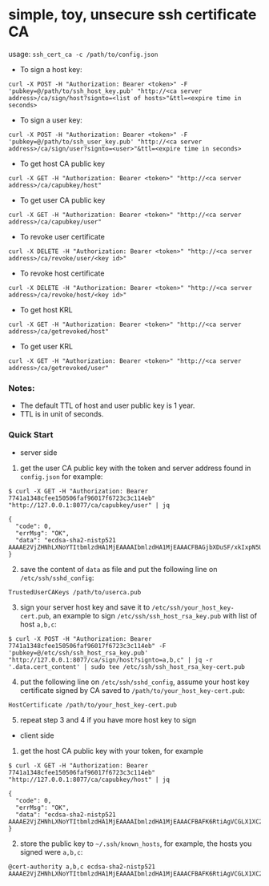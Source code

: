 # simple, toy, unsecure ssh certificate CA


usage: `ssh_cert_ca -c /path/to/config.json`

- To sign a host key: 
```
curl -X POST -H "Authorization: Bearer <token>" -F 'pubkey=@/path/to/ssh_host_key.pub' "http://<ca server address>/ca/sign/host?signto=<list of hosts>"&ttl=<expire time in seconds>
```

- To sign a user key: 
```
curl -X POST -H "Authorization: Bearer <token>" -F 'pubkey=@/path/to/ssh_user_key.pub' "http://<ca server address>/ca/sign/user?signto=<user>"&ttl=<expire time in seconds>
```

- To get host CA public key
```
curl -X GET -H "Authorization: Bearer <token>" "http://<ca server address>/ca/capubkey/host" 
``` 

- To get user CA public key
```
curl -X GET -H "Authorization: Bearer <token>" "http://<ca server address>/ca/capubkey/user" 
``` 

- To revoke user certificate
```
curl -X DELETE -H "Authorization: Bearer <token>" "http://<ca server address>/ca/revoke/user/<key id>"
```

- To revoke host certificate
```
curl -X DELETE -H "Authorization: Bearer <token>" "http://<ca server address>/ca/revoke/host/<key id>"
```

- To get host KRL
```
curl -X GET -H "Authorization: Bearer <token>" "http://<ca server address>/ca/getrevoked/host"
```

- To get user KRL
```
curl -X GET -H "Authorization: Bearer <token>" "http://<ca server address>/ca/getrevoked/user"
```


### Notes:
- The default TTL of host and user public key is 1 year.
- TTL is in unit of seconds.

### Quick Start

- server side
1. get the user CA public key with the token and server address found in `config.json`
for example:
```
$ curl -X GET -H "Authorization: Bearer 7741a1348cfee150506faf96017f6723c3c114eb" "http://127.0.0.1:8077/ca/capubkey/user" | jq

{
  "code": 0,
  "errMsg": "OK",
  "data": "ecdsa-sha2-nistp521 AAAAE2VjZHNhLXNoYTItbmlzdHA1MjEAAAAIbmlzdHA1MjEAAACFBAGjbXDuSF/xkIxpN5UqdHXIpIdynFdA+X5RpIO/YiSiujBZUAvmxrBVupLWfOlC3kq8uUAcQXBQLvJGxhr0tNscRAGfHAzNV5Bsk0gJl9b10hdDMwFKhWsvQ/aDLUu/7xNdk48YB+dR+aFVJ3aS3l4nRNgLb3U+owgghd9OcZVeAauWrA=="
}
```

2. save the content of `data` as file and put the following line on `/etc/ssh/sshd_config`:
```
TrustedUserCAKeys /path/to/userca.pub
``` 

3. sign your server host key and save it to `/etc/ssh/your_host_key-cert.pub`, an example to sign `/etc/ssh/ssh_host_rsa_key.pub` 
with list of host `a,b,c`:
```
$ curl -X POST -H "Authorization: Bearer 7741a1348cfee150506faf96017f6723c3c114eb" -F 'pubkey=@/etc/ssh/ssh_host_rsa_key.pub' "http://127.0.0.1:8077/ca/sign/host?signto=a,b,c" | jq -r '.data.cert_content' | sudo tee /etc/ssh/ssh_host_rsa_key-cert.pub

```

4. put the following line on `/etc/ssh/sshd_config`, assume your host key certificate signed by CA saved to `/path/to/your_host_key-cert.pub`:
```
HostCertificate /path/to/your_host_key-cert.pub
```

5. repeat step 3 and 4 if you have more host key to sign

- client side
1. get the host CA public key with your token, for example
```
$ curl -X GET -H "Authorization: Bearer 7741a1348cfee150506faf96017f6723c3c114eb" "http://127.0.0.1:8077/ca/capubkey/host" | jq

{
  "code": 0,
  "errMsg": "OK",
  "data": "ecdsa-sha2-nistp521 AAAAE2VjZHNhLXNoYTItbmlzdHA1MjEAAAAIbmlzdHA1MjEAAACFBAFK6RtiAgVCGLX1XC2KJxJ0p8FzhaqmakyCWzxiFOoN+7mZyWlwbr3zqCWpdWkw6ZFMann8LRMFA1QDYghFpNY52QB3UvOF3y3xUdFNgk9zyyPwYGH4ln2Xoes90qYPd7ckXur5C2/72PFd+GylR0Bu/aIN3RiogWGCqy4SfkhgRXN8Rg=="
}
```

2. store the public key to `~/.ssh/known_hosts`, for example, the hosts you signed were `a,b,c`:
```
@cert-authority a,b,c ecdsa-sha2-nistp521 AAAAE2VjZHNhLXNoYTItbmlzdHA1MjEAAAAIbmlzdHA1MjEAAACFBAFK6RtiAgVCGLX1XC2KJxJ0p8FzhaqmakyCWzxiFOoN+7mZyWlwbr3zqCWpdWkw6ZFMann8LRMFA1QDYghFpNY52QB3UvOF3y3xUdFNgk9zyyPwYGH4ln2Xoes90qYPd7ckXur5C2/72PFd+GylR0Bu/aIN3RiogWGCqy4SfkhgRXN8Rg==
```